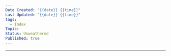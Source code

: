 ```yaml
---
Date Created: "{{date}} {{time}}"
Last Updated: "{{date}} {{time}}"
tags:
  - Index
Topic: 
Status: Unweathered
Published: true
---
```

---

